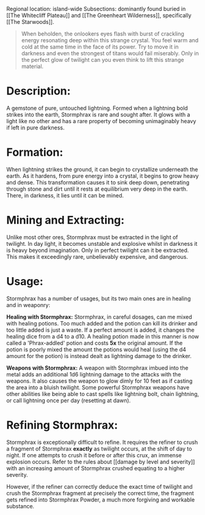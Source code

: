 Regional location: island-wide
Subsections: dominantly found buried in [[The Whitecliff Plateau]] and [[The Greenheart Wilderness]], specifically [[The Starwoods]].

> When beholden, the onlookers eyes flash with burst of crackling energy resonating deep within this strange crystal. You feel warm and cold at the same time in the face of its power. Try to move it in darkness and even the strongest of titans would fail miserably. Only in the perfect glow of twilight can you even think to lift this strange material.
# Description: 
A gemstone of pure, untouched lightning. Formed when a lightning bold strikes into the earth, Stormphrax is rare and sought after. It glows with a light like no other and has a rare property of becoming unimaginably heavy if left in pure darkness. 
# Formation:
When lightning strikes the ground, it can begin to crystallize underneath the earth. As it hardens, from pure energy into a crystal, it begins to grow heavy and dense. This transformation causes it to sink deep down, penetrating through stone and dirt until it rests at equilibrium very deep in the earth. There, in darkness, it lies until it can be mined.
# Mining and Extracting:
Unlike most other ores, Stormphrax must be extracted in the light of twilight. In day light, it becomes unstable and explosive whilst in darkness it is heavy beyond imagination. Only in perfect twilight can it be extracted. This makes it exceedingly rare, unbelievably expensive, and dangerous.
# Usage:
Stormphrax has a number of usages, but its two main ones are in healing and in weaponry:

**Healing with Stormphrax:**
Stormphrax, in careful dosages, can me mixed with healing potions. Too much added and the potion can kill its drinker and too little added is just a waste. If a perfect amount is added, it changes the healing dice from a d4 to a d10. A healing potion made in this manner is now called a 'Phrax-addled' potion and costs **5x** the original amount. If the potion is poorly mixed the amount the potions would heal (using the d4 amount for the potion) is instead dealt as lightning damage to the drinker. 

**Weapons with Stormphrax:**
A weapon with Stormphrax imbued into the metal adds an additional 1d6 lightning damage to the attacks with the weapons. It also causes the weapon to glow dimly for 10 feet as if casting the area into a bluish twilight. Some powerful Stormphrax weapons have other abilities like being able to cast spells like lightning bolt, chain lightning, or call lightning once per day (resetting at dawn). 
# Refining Stormphrax:
Stormphrax is exceptionally difficult to refine. It requires the refiner to crush a fragment of Stormphrax **exactly** as twilight occurs, at the shift of day to night. If one attempts to crush it before or after this crux, an immense explosion occurs. Refer to the rules about [[damage by level and severity]] with an increasing amount of Stormphrax crushed equating to a higher severity.

However, if the refiner can correctly deduce the exact time of twilight and crush the Stormphrax fragment at precisely the correct time, the fragment gets refined into Stormphrax Powder, a much more forgiving and workable substance. 
